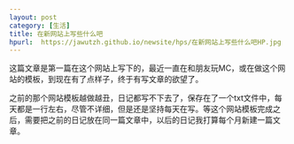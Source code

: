```yaml
---
layout: post
category: [生活]
title: 在新网站上写些什么吧
hpurl:  https://jawutzh.github.io/newsite/hps/在新网站上写些什么吧HP.jpg
---
```


这篇文章是第一篇在这个网站上写下的，最近一直在和朋友玩MC，或在做这个网站的模板，到现在有了点样子，终于有写文章的欲望了。

之前的那个网站模板越做越丑，日记都写不下去了，保存在了一个txt文件中，每天都是一行左右，尽管不详细，但是还是坚持每天在写。等这个网站模板完成之后，需要把之前的日记放在同一篇文章中，以后的日记我打算每个月新建一篇文章。